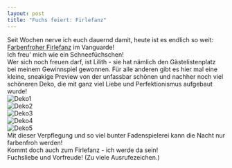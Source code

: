 ```yaml
---
layout: post
title: "Fuchs feiert: Firlefanz"
---
```


Seit Wochen nerve ich euch dauernd damit, heute ist es endlich so weit: [Farbenfroher Firlefanz](https://www.facebook.com/events/1381827378723424/?ref_newsfeed_story_type=regular) im Vanguarde!  
Ich freu' mich wie ein Schneefüchschen!  
Wer sich noch freuen darf, ist Lilith - sie hat nämlich den Gästelistenplatz bei meinem Gewinnspiel gewonnen. Für alle anderen gibt es hier mal eine kleine, sneakige Preview von der unfassbar schönen und nachher noch viel schöneren Deko, die mit ganz viel Liebe und Perfektionismus aufgebaut wurde!  
![Deko1](https://farm4.staticflickr.com/3825/13491613515_c3e715292c_c.jpg)  
![Deko2](https://farm3.staticflickr.com/2903/13491978534_7229d0bdde_c.jpg)  
![Deko3](https://farm4.staticflickr.com/3818/13491732353_19dba4d77d_c.jpg)  
![Deko4](https://farm4.staticflickr.com/3755/13491619175_4e134c91ac_c.jpg)  
![Deko5](https://farm6.staticflickr.com/5505/13491733893_5ba6690b4a_c.jpg)  
Mit dieser Verpflegung und so viel bunter Fadenspielerei kann die Nacht nur farbenfroh werden!  
Kommt doch auch zum Firlefanz - ich werde da sein!  
Fuchsliebe und Vorfreude! (Zu viele Ausrufezeichen.)
